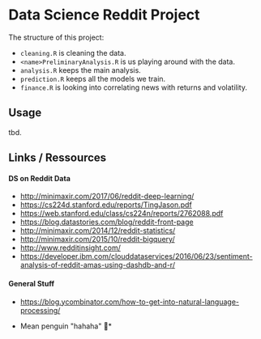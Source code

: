 # Data Science Reddit Project

The structure of this project:
- `cleaning.R` is cleaning the data.
- `<name>PreliminaryAnalysis.R` is us playing around with the data.
- `analysis.R` keeps the main analysis.
- `prediction.R` keeps all the models we train.
- `finance.R` is looking into correlating news with returns and volatility.

## Usage

tbd.

## Links / Ressources

#### DS on Reddit Data
- http://minimaxir.com/2017/06/reddit-deep-learning/
- https://cs224d.stanford.edu/reports/TingJason.pdf
- https://web.stanford.edu/class/cs224n/reports/2762088.pdf
- https://blog.datastories.com/blog/reddit-front-page
- http://minimaxir.com/2014/12/reddit-statistics/
- http://minimaxir.com/2015/10/reddit-bigquery/
- http://www.redditinsight.com/
- https://developer.ibm.com/clouddataservices/2016/06/23/sentiment-analysis-of-reddit-amas-using-dashdb-and-r/

#### General Stuff
- https://blog.ycombinator.com/how-to-get-into-natural-language-processing/

* Mean penguin "hahaha" 🐧*